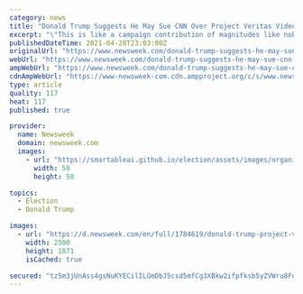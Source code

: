 ```yaml
---
category: news
title: "Donald Trump Suggests He May Sue CNN Over Project Veritas Video Allegedly Proving Bias"
excerpt: "\"This is like a campaign contribution of magnitudes like nobody's ever seen before,\" former President Donald Trump said of a Project Veritas video that secretly recorded a CNN employee describing the network's reporting as anti-Trump \"propaganda."
publishedDateTime: 2021-04-28T23:03:00Z
originalUrl: "https://www.newsweek.com/donald-trump-suggests-he-may-sue-cnn-over-project-veritas-video-allegedly-proving-bias-1587306"
webUrl: "https://www.newsweek.com/donald-trump-suggests-he-may-sue-cnn-over-project-veritas-video-allegedly-proving-bias-1587306"
ampWebUrl: "https://www.newsweek.com/donald-trump-suggests-he-may-sue-cnn-over-project-veritas-video-allegedly-proving-bias-1587306?amp=1"
cdnAmpWebUrl: "https://www-newsweek-com.cdn.ampproject.org/c/s/www.newsweek.com/donald-trump-suggests-he-may-sue-cnn-over-project-veritas-video-allegedly-proving-bias-1587306?amp=1"
type: article
quality: 117
heat: 117
published: true

provider:
  name: Newsweek
  domain: newsweek.com
  images:
    - url: "https://smartableai.github.io/election/assets/images/organizations/newsweek.com-50x50.jpg"
      width: 50
      height: 50

topics:
  - Election
  - Donald Trump

images:
  - url: "https://d.newsweek.com/en/full/1784619/donald-trump-project-veritas-cnn-lawsuit.jpg"
    width: 2500
    height: 1871
    isCached: true

secured: "tz5m3jUnAss4gsNuKYECilILGmDbJ5csd5mfCg3XBkw2ifpfksb5yZVWru8Fo7iP4Q2NtscrkED81HLVPegSvWmQcJbKt7kKN18zPb9Y1yZqu1MBAjWZZRGT88siuCo/5kRjLVbAPS8rLYayO0dYOaAqgTg9ZRFbLScnHUMWfdvq5a6AnLA1+sCykSxnFb6d3hCJc2nsvltgz/+uiZrtT3zpGGLCJOHwtL8g2d2RCoYTJ2BTO8VmzhSgLuuKtChjiupsWwv9qFHeu7WybCqi+J0zjLOQn5OlTORMx493SuWREUcoEnaNGxw5L4clGEtXbjOmT/45t8XxYmBmslCZlxoRx4KamldlpK0c0zyf+bA=;BgNCR4CdL/2F3l4yCdEL9Q=="
---
```



